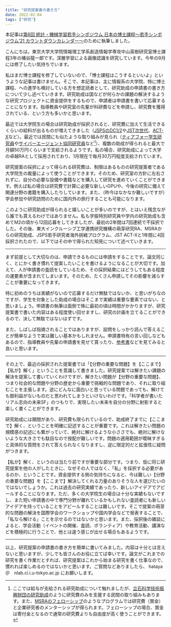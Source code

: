```yaml
---
title: "研究提案書の書き方"
date: 2022-02-04
tags: ["研究"]
---
```


本記事は[第6回 統計・機械学習若手シンポジウム 日本の博士課程〜若手シンポジウム’21 カウントダウンカレンダー〜](https://sites.google.com/view/statsmlsymposium21/countdown_articles?authuser=0)のために執筆しました。

こんにちは。東京大学大学院情報理工学系創造情報学専攻中山英樹研究室博士課程3年の幡谷龍一郎です。深層学習による画像認識を研究しています。今年の9月には修了したい気持ちでいます。

私はまだ博士課程を修了していないので、「博士課程はこうするといいよ」というような記事は書けません。そこで、本記事は、主に情報系の大学院、特に博士課程、への進学も検討している方を想定読者として、研究助成の申請書の書き方について少し述べていきます。研究助成は国などが何らかの課題の解決するような研究プロジェクトに資金提供をするもので、申請者は申請書を書いて応募することになります。指導教員や研究室の先輩が科研費などを申請し、研究費を獲得されている、という方も多いかと思います。

最近では大学院生の場合は研究助成が採択されると、研究費に加えて生活できるくらいの給料が出るものが増えてきました（[JSPSのDC1/2](https://www.jsps.go.jp/j-pd/pd_gaiyo.html)や[JST次世代](https://www.jst.go.jp/jisedai/)、[ACT-X](https://www.jst.go.jp/kisoken/act-x/index.html)など）。最近では民間にも似たような取り組みが見られ（[ティアフォー学生研究員](https://twitter.com/shinpeikato/status/1438092538368303113)や[サイバーエージェント協同研究員](https://hrmos.co/pages/cyberagent-group/jobs/0000648)など[^other]）、複数の助成が得られると最大で月額50万円くらいまで支給されるようです。私の場合、研究助成によって大学の卓越RAとして採用されており、1月現在で毎月30万円程度支給されています。

[^other]: ここでは給与が支給される研究助成について触れましたが、[立石科学技術振興財団の研究助成](https://www.tateisi-f.org/research/)のように研究費のみを支援する民間の取り組みもあります。また、[MSRAのフェローシップ](https://www.microsoft.com/en-us/research/academic-program/fellowships-microsoft-research-asia/)のようなプログラムでは研究費（賞金）と企業研究者のメンターシップが得られます。フェローシップの場合、賞金は寄付金となるので通常の研究費よりも自由度が高く使うことができます。

研究提案の採択によって得られる研究費は、制限はあるものの研究提案者である大学院生の裁量によって使うことができます。そのため、研究室の方針に左右されずに、自分の必要な設備や書籍などを購入して研究を進めていくことができます。例えば私の場合は研究費で計算に必要な新しいGPUや、今後の研究に備えて関連分野の書籍を購入したりしています。また、（昨今はなかなか難しいですが）学会参加や研究訪問のために国内外の旅行することも可能になります。

このように研究助成が得られると嬉しいことが多いのですが、とはいえ残念ながら誰でも貰えるわけではありません。私も学振特別研究員や学内の研究助成も含めてM2の頃から12回応募をしてきましたが、最初の2年間は7回連続で不採択でした。その後、東大インクルーシブ工学連携研究機構の萌芽研究RA、MSRAからの研究助成、JSPS若手研究者海外挑戦プログラム、JST ACT-Xと1年間に4回採択されたので、以下ではその中で得られた知見について述べていきます。

---

まず前提として大切なのは、申請できるものには申請をすることです。論文同じく、とにかく書き慣れて提案したいことを書けるようになることが大切です。加えて、人が申請書の査読をしているため、その採択結果にはどうしてもある程度の運要素が含まれてしまいます。そのため、たくさん申請してその影響を減らすことが重要になってきます。

特に初めのうちは実績がないので応募するだけ無駄ではないか、と思いがちなのですが、学生を対象とした助成の場合はそこまで実績は重要な要素ではない、と思いましょう。申請書の執筆は面倒で殊に最初の頃は時間がかかりますが、研究提案書で書いた内容はある程度使い回せますし、研究の計画を立てることができるので、決して無駄ではないはずです。

また、しばしば指摘されることではありますが、設問をしっかり読んで答えることが簡単なようで実は難しい基本かもしれません。申請書特有の言い回しなどもあるので、指導教員や先輩の申請書を見せて貰ったり、[参考書](https://科研費.com/)などを見てみると良いと思います。

---

その上で、最近の採択された提案書では「【分野の重要な問題】を【ここまで】【私が】解く」ということを意識して書きました。研究提案では解きたい課題の解決を提案して書いていくわけですが、解きたい問題が【分野の重要な問題】、つまり社会的な問題や分野の歴史から重要で挑戦的な問題であり、それに取り組むことを主張します。逆にどんなに面白いと思っている問題であっても、解けても御利益がないものだと思われてしまうといけないわけです。「科学者が書いたリアル志向の未来SF」のつもりで、実現したい未来を自分の分野に射影すると楽しく書くことができます。

研究助成には期間があり、研究費も限られているので、助成終了までに【ここまで】解く、ということを明確に記述することが重要です。これは解きたい問題の規模感の記述にも繋がっていて、絶対に解けるような小ささでも、絶対に解けないような大きさでも駄目なので按配が難しいです。問題の適用範囲が曖昧すぎると具体的な質問をされて答えられなくなりますし、逆に限定的だと拡張性に疑問がつきます。

【私が】解く、というのは当たり前ですが重要な部分です。つまり、仮に同じ研究提案を他の人がしたときに、なぜその人ではなく、「私」を採択する必要があるのか、ということです。資金提供する側の気持ちになると、今は難しい【分野の重要な問題】を【ここまで】解決してくれる力量のありそうな人を選びたいのではないでしょうか。これは過去の研究実績であったり、新しいアイデアでアピールすることになります。ただ、多くの大学院生の場合は十分な実績もないですし、また短い申請書の中で専門分野が離れているかもしれない査読者にも新しいアイデアを持っていることをアピールすることは難しいです。そこで提案の萌芽的な問題の解決を国際学会のワークショップや国内学会などで発表することで、「私なら解ける」ことを示せるのではないかと思います。また、採択後の雑談によると、学会活動（イベントの開催、査読、ボランティア）や教育活動、講演などを積極的に行うことで、他とは違う感じが出せる場合もあるようです。


---

以上、研究提案の申請書の書き方を簡単に書いてみました。内容は十分とは言えないと思いますが、少しでも皆さんのお役に立てば幸いです。論文がこれまでの研究を書く作業だとすれば、研究提案はこれから始まる研究を書く仕事なので、慣れれば楽しめるのではないかと思います。ご質問などありましたら、 hataya　＠　nlab.ci.i.u-tokyo.ac.jp にお願いします。